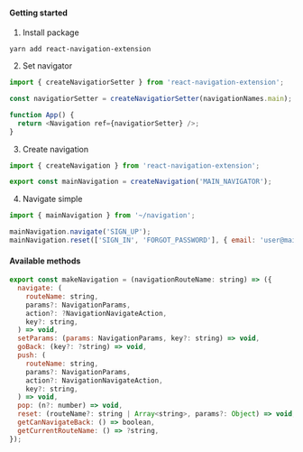 #### Getting started

1. Install package

  ```
  yarn add react-navigation-extension
  ```

2. Set navigator

  ```javascript
  import { createNavigatiorSetter } from 'react-navigation-extension';

  const navigatiorSetter = createNavigatiorSetter(navigationNames.main);

  function App() {
    return <Navigation ref={navigatiorSetter} />;
  }
  ```

3. Create navigation

  ```javascript
  import { createNavigation } from 'react-navigation-extension';
  
  export const mainNavigation = createNavigation('MAIN_NAVIGATOR');
  ```

4. Navigate simple

  ```javascript
  import { mainNavigation } from '~/navigation';

  mainNavigation.navigate('SIGN_UP');
  mainNavigation.reset(['SIGN_IN', 'FORGOT_PASSWORD'], { email: 'user@mail.com' });
  ```

#### Available methods

  ```javascript
  export const makeNavigation = (navigationRouteName: string) => ({
    navigate: (
      routeName: string,
      params?: NavigationParams,
      action?: ?NavigationNavigateAction,
      key?: string,
    ) => void,
    setParams: (params: NavigationParams, key?: string) => void,
    goBack: (key?: ?string) => void,
    push: (
      routeName: string,
      params?: NavigationParams,
      action?: NavigationNavigateAction,
      key?: string,
    ) => void,
    pop: (n?: number) => void,
    reset: (routeName?: string | Array<string>, params?: Object) => void,
    getCanNavigateBack: () => boolean,
    getCurrentRouteName: () => ?string,
  });
  ```
